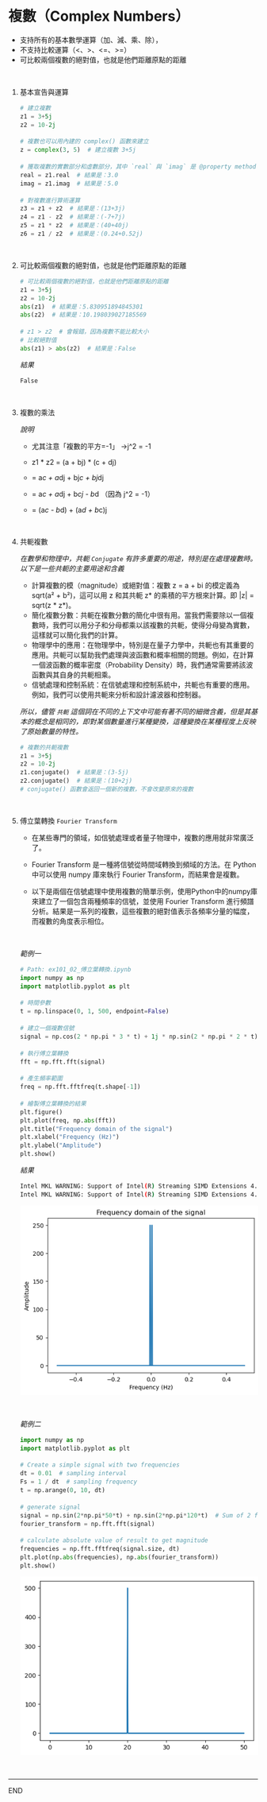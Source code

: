 # 複數（Complex Numbers）

- 支持所有的基本數學運算（加、減、乘、除），
- 不支持比較運算（<、>、<=、>=）
- 可比較兩個複數的絕對值，也就是他們距離原點的距離

<br>

1. 基本宣告與運算


    ```python
    # 建立複數
    z1 = 3+5j
    z2 = 10-2j

    # 複數也可以用內建的 complex() 函數來建立
    z = complex(3, 5)  # 建立複數 3+5j

    # 獲取複數的實數部分和虛數部分，其中 `real` 與 `imag` 是 @property method
    real = z1.real  # 結果是：3.0
    imag = z1.imag  # 結果是：5.0

    # 對複數進行算術運算
    z3 = z1 + z2  # 結果是：(13+3j)
    z4 = z1 - z2  # 結果是：(-7+7j)
    z5 = z1 * z2  # 結果是：(40+40j)
    z6 = z1 / z2  # 結果是：(0.24+0.52j)
    ```

</br>

2. 可比較兩個複數的絕對值，也就是他們距離原點的距離


    ```python
    # 可比較兩個複數的絕對值，也就是他們距離原點的距離
    z1 = 3+5j
    z2 = 10-2j
    abs(z1)  # 結果是：5.830951894845301
    abs(z2)  # 結果是：10.198039027185569

    # z1 > z2  # 會報錯，因為複數不能比較大小
    # 比較絕對值
    abs(z1) > abs(z2)  # 結果是：False
    ```
    _結果_
    ```bash
    False
    ```

</br>

3. 複數的乘法

    _說明_
  
   - 尤其注意「複數的平方=-1」 ->j^2 = -1
     
   - z1 * z2 = (a + bj) * (c + dj)
     
   - = a*c + a*dj + bj*c + bj*dj
     
   - = a*c + a*dj + b*cj - b*d  （因為 j^2 = -1）
     
   - = (a*c - b*d) + (a*d + b*c)j

</br>

4. 共軛複數

    _在數學和物理中，共軛 `Conjugate` 有許多重要的用途，特別是在處理複數時。以下是一些共軛的主要用途和含義_

      - 計算複數的模（magnitude）或絕對值：複數 z = a + bi 的模定義為 sqrt(a² + b²)，這可以用 z 和其共軛 z* 的乘積的平方根來計算。即 |z| = sqrt(z * z*)。
      - 簡化複數分數：共軛在複數分數的簡化中很有用。當我們需要除以一個複數時，我們可以用分子和分母都乘以該複數的共軛，使得分母變為實數，這樣就可以簡化我們的計算。
      - 物理學中的應用：在物理學中，特別是在量子力學中，共軛也有其重要的應用。共軛可以幫助我們處理與波函數和概率相關的問題。例如，在計算一個波函數的概率密度（Probability Density）時，我們通常需要將該波函數與其自身的共軛相乘。
      - 信號處理和控制系統：在信號處理和控制系統中，共軛也有重要的應用。例如，我們可以使用共軛來分析和設計濾波器和控制器。

    _所以，儘管 `共軛` 這個詞在不同的上下文中可能有著不同的細微含義，但是其基本的概念是相同的，即對某個數量進行某種變換，這種變換在某種程度上反映了原始數量的特性。_


    ```python
    # 複數的共軛複數
    z1 = 3+5j
    z2 = 10-2j
    z1.conjugate()  # 結果是：(3-5j)
    z2.conjugate()  # 結果是：(10+2j)
    # conjugate() 函數會返回一個新的複數，不會改變原來的複數
    ```

</br>

5. 傅立葉轉換 `Fourier Transform`

   - 在某些專門的領域，如信號處理或者量子物理中，複數的應用就非常廣泛了。

   - Fourier Transform 是一種將信號從時間域轉換到頻域的方法。在 Python 中可以使用 numpy 庫來執行 Fourier Transform，而結果會是複數。

   - 以下是兩個在信號處理中使用複數的簡單示例，使用Python中的numpy庫來建立了一個包含兩種頻率的信號，並使用 Fourier Transform 進行頻譜分析。結果是一系列的複數，這些複數的絕對值表示各頻率分量的幅度，而複數的角度表示相位。

    <br>

    _範例一_
    
    ```python
    # Path: ex101_02_傅立葉轉換.ipynb
    import numpy as np
    import matplotlib.pyplot as plt

    # 時間參數
    t = np.linspace(0, 1, 500, endpoint=False)

    # 建立一個複數信號
    signal = np.cos(2 * np.pi * 3 * t) + 1j * np.sin(2 * np.pi * 2 * t)

    # 執行傅立葉轉換
    fft = np.fft.fft(signal)

    # 產生頻率範圍
    freq = np.fft.fftfreq(t.shape[-1])

    # 繪製傅立葉轉換的結果
    plt.figure()
    plt.plot(freq, np.abs(fft))
    plt.title("Frequency domain of the signal")
    plt.xlabel("Frequency (Hz)")
    plt.ylabel("Amplitude")
    plt.show()
    ```
    _結果_
    ```bash
    Intel MKL WARNING: Support of Intel(R) Streaming SIMD Extensions 4.2 (Intel(R) SSE4.2) enabled only processors has been deprecated. Intel oneAPI Math Kernel Library 2025.0 will require Intel(R) Advanced Vector Extensions (Intel(R) AVX) instructions.
    Intel MKL WARNING: Support of Intel(R) Streaming SIMD Extensions 4.2 (Intel(R) SSE4.2) enabled only processors has been deprecated. Intel oneAPI Math Kernel Library 2025.0 will require Intel(R) Advanced Vector Extensions (Intel(R) AVX) instructions.
    ```

    ![png](./images/3_複數_9_1.png)

    <br>
    
    _範例二_

    ```python
    import numpy as np
    import matplotlib.pyplot as plt

    # Create a simple signal with two frequencies
    dt = 0.01  # sampling interval
    Fs = 1 / dt  # sampling frequency
    t = np.arange(0, 10, dt)

    # generate signal
    signal = np.sin(2*np.pi*50*t) + np.sin(2*np.pi*120*t)  # Sum of 2 frequencies
    fourier_transform = np.fft.fft(signal)

    # calculate absolute value of result to get magnitude
    frequencies = np.fft.fftfreq(signal.size, dt)
    plt.plot(np.abs(frequencies), np.abs(fourier_transform))
    plt.show()
    ```
    
    ![png](./images/3_複數_10_0.png)
    
<br>


---

END
